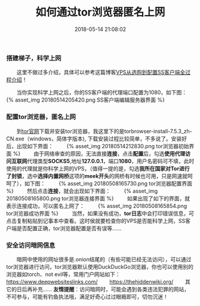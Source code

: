 ﻿---
title: 如何通过tor浏览器匿名上网
comments: true
date: 2018-05-14 21:08:02
categories: 网络
tags: tor
---

### 搭建梯子，科学上网
　　这里不做过多介绍，具体可以参考这篇博客[VPS从选购到配置SS客户端全过程介绍][1]！

　　当你实现科学上网之后，你的SS客户端的代理端口配置为1080，如下图： 
  {% asset_img 20180514205420.png SS客户端编辑服务器界面 %}

### 配置tor浏览器，匿名上网
　　到[tor官网][2]下载并安装tor浏览器，我这里下的是torbrowser-install-7.5.3_zh-CN.exe（windows，简体字版本), 下载安装过程比较简单，不多说了。安装好后，出现如下界面： 
　　 {% asset_img 20180514212830.png tor浏览器初始界面 %}
　　 由于网络审查的原因，无法直接**连接**，点击**配置**后，勾选**使用代理访问互联网**代理类型**SOCKS5**,地址**127.0.0.1**，端口**1080**，用户名密码可不填，此时使用的代理就是你科学上网的VPS，（值得一提的是，勾选**我所在国家对Tor进行了封锁**，选中**选择内置网桥**这项的**meek开头**的网桥有时候也可用，只是网速就呵呵了），如下图：
　　 {% asset_img 20180508165730.png tor浏览器配置界面 %}
　　 然后点击**连接**，就会出现如下界面：
　　 {% asset_img 20180508165800.png tor浏览器连接界面 %}
　　 如果出现了如下的界面，就表示连接成功，可以匿名上网了：
　　  {% asset_img 20180508165854.png tor浏览器成功界面 %}
　　  当然，如果没有成功，**tor日志**中会打印错误信息，可点击复制粘贴到记事本中查看。这时侯就要检查你的VPS是否能科学上网，SS客户端是否配置正确，tor浏览器配置是否有误等......
　　
### 安全访问暗网信息
　　暗网中使用的网址很多是.onion结尾的（有些可能已经无法访问），可以通过tor浏览器进行访问，tor浏览器默认使用DuckDuckGo浏览器，你也可以使用别的浏览器如torch、not evil等，常用门户网站如下：
　　https://www.deepwebsiteslinks.com/
　　https://thehiddenwiki.org/
　　其它的日后再补充......
**友情提醒**：访问暗网时，可能会遇到各类违法犯罪的网站，不可参与，可能有钓鱼执法哦，满足好奇心过过眼瘾即可，切勿沉迷！


  [1]: https://gabriel1225.github.io/VPS从选购到配置SS客户端全过程介绍.html
  [2]: https://www.torproject.org/
